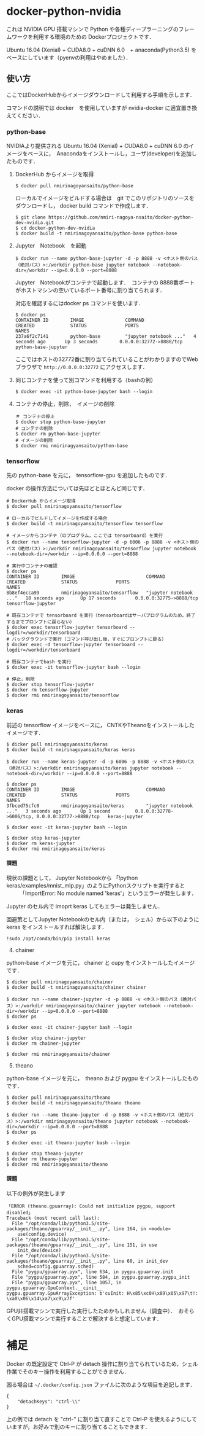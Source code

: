 # docker-python-nvidia

これは NVIDIA GPU 搭載マシンで Python や各種ディープラーニングのフレームワークを利用する環境のための Dockerプロジェクトです．

Ubuntu 16.04 (Xenial) + CUDA8.0 + cuDNN 6.0　+ anaconda(Python3.5) をベースにしています（pyenvの利用はやめました）．

## 使い方

ここではDockerHubからイメージダウンロードして利用する手順を示します．

コマンドの説明では docker　を使用していますが nvidia-docker に適宜置き換えてください．

### python-base

NVIDIAより提供される Ubuntu 16.04 (Xenial) + CUDA8.0 + cuDNN 6.0 のイメージをベースに，　Anacondaをインストールし，ユーザ(developer)を追加したものです．　

1. DockerHub からイメージを取得

    ```
    $ docker pull nmirinagoyansaito/python-base
    ```
    
    ローカルでイメージをビルドする場合は　git でこのリポジトリのソースをダウンロードし， docker build コマンドで作成します．

    ```
    $ git clone https://github.com/nmiri-nagoya-nsaito/docker-python-dev-nvidia.git
    $ cd docker-python-dev-nvidia
    $ docker build -t nmirinagoyansaito/python-base python-base
    ```

1. Jupyter　Notebook　を起動
    
    ```
    $ docker run --name python-base-jupyter -d -p 8888 -v <ホスト側のパス（絶対パス）>:/workdir python-base jupyter notebook --notebook-dir=/workdir --ip=0.0.0.0 --port=8888
    ```
    
    Jupyter　Notebookがコンテナで起動します．　コンテナの 8888番ポートがホストマシンの空いているポート番号に割り当てられます．
    
    対応を確認するにはdocker ps コマンドを使います．
    
    ```
    $ docker ps
    CONTAINER ID        IMAGE               COMMAND                  CREATED             STATUS              PORTS                     NAMES
    237a6f2c7141        python-base         "jupyter notebook ..."   4 seconds ago       Up 3 seconds        0.0.0.0:32772->8888/tcp   python-base-jupyter
    ```
    
    ここではホストの32772番に割り当てられていることがわかりますのでWebブラウザで ```http://0.0.0.0:32772``` にアクセスします．
    
1. 同じコンテナを使って別コマンドを利用する（bashの例）

    ```
    $ docker exec -it python-base-jupyter bash --login
    ```

1. コンテナの停止，削除，　イメージの削除

    ```
    ＃ コンテナの停止
    $ docker stop python-base-jupyter
    # コンテナの削除
    $ docker rm python-base-jupyter
    # イメージの削除
    $ docker rmi nmirinagyansaito/python-base
    ```

### tensorflow

先の python-base を元に，　tensorflow-gpu を追加したものです．

docker の操作方法については先ほどとほとんど同じです．


```
# DockerHub からイメージ取得
$ docker pull nmirinagoyansaito/tensorflow

# ローカルでビルドしてイメージを作成する場合
$ docker build -t nmirinagoyansaito/tensorflow tensorflow

# イメージからコンテナ（のプログラム，ここでは tensorboard）を実行
$ docker run --name tensorflow-jupyter -d -p 6006 -p 8888 -v <ホスト側のパス（絶対パス）>:/workdir nmirinagoyansaito/tensorflow jupyter notebook --notebook-dir=/workdir --ip=0.0.0.0 --port=8888

# 実行中コンテナの確認
$ docker ps
CONTAINER ID        IMAGE                          COMMAND                  CREATED             STATUS              PORTS                     NAMES
8b8ef4ecca99        nmirinagoyansaito/tensorflow   "jupyter notebook ..."   18 seconds ago      Up 17 seconds       0.0.0.0:32775->8888/tcp   tensorflow-jupyter

# 既存コンテナで tensorboard を実行（tensorboardはサーバプログラムのため，終了するまでプロンプトに戻らない）
$ docker exec tensorflow-jupyter tensorboard --logdir=/workdir/tensorboard
# バックグラウンドで実行（コマンド呼び出し後，すぐにプロンプトに戻る）
$ docker exec -d tensorflow-jupyter tensorboard --logdir=/workdir/tensorboard

# 既存コンテナでbash を実行
$ docker exec -it tensorflow-jupyter bash --login

# 停止，削除
$ docker stop tensorflow-jupyter
$ docker rm tensorflow-jupyter
$ docker rmi nmirinagoyansaito/tensorflow
```

### keras

前述の tensorflow イメージをベースに， CNTKやTheanoをインストールしたイメージです．

```
$ dicker pull nmirinagoyansaito/keras
$ docker build -t nmirinagoyansaito/keras keras

$ docker run --name keras-jupyter -d -p 6006 -p 8888 -v <ホスト側のパス（絶対パス）>:/workdir nmirinagoyansaito/keras jupyter notebook --notebook-dir=/workdir --ip=0.0.0.0 --port=8888

$ docker ps
CONTAINER ID        IMAGE                          COMMAND                  CREATED             STATUS              PORTS                                              NAMES
3fbced75cfc0        nmirinagoyansaito/keras        "jupyter notebook ..."   3 seconds ago       Up 1 second         0.0.0.0:32778->6006/tcp, 0.0.0.0:32777->8888/tcp   keras-jupyter

$ docker exec -it keras-jupyter bash --login

$ docker stop keras-jupyter
$ docker rm keras-jupyter
$ docker rmi nmirinagoyansaito/keras
```

#### 課題
現状の課題として， Jupyter Notebookから 「!python keras/examples/mnist_mlp.py」のようにPythonスクリプトを実行すると
　　　「ImportError: No module named 'keras'」というエラーが発生します．

Jupyter のセル内で imoprt keras してもエラーは発生しません．

回避策としてJupyter Notebookのセル内（または，　シェル）から以下のように keras をインストールすれば解決します．

```
!sudo /opt/conda/bin/pip install keras
```

4. chainer

python-base イメージを元に， chainer と cupy をインストールしたイメージです．

```
$ dicker pull nmirinagoyansaito/chainer
$ docker build -t nmirinagoyansaito/chainer chainer

$ docker run --name chainer-jupyter -d -p 8888 -v <ホスト側のパス（絶対パス）>:/workdir nmirinagoyansaito/chainer jupyter notebook --notebook-dir=/workdir --ip=0.0.0.0 --port=8888
$ docker ps

$ docker exec -it chainer-jupyter bash --login

$ docker stop chainer-jupyter
$ docker rm chainer-jupyter

$ docker rmi nmirinagoyansaito/chainer
```

5. theano

python-base イメージを元に，　theano および pygpu をインストールしたものです．

```
$ docker pull nmirinagoyansaito/theano
$ docker build -t nmirinagoyansaito/theano theano

$ docker run --name theano-jupyter -d -p 8888 -v <ホスト側のパス（絶対パス）>:/workdir nmirinagoyansaito/theano jupyter notebook --notebook-dir=/workdir --ip=0.0.0.0 --port=8888
$ docker ps

$ docker exec -it theano-jupyter bash --login

$ docker stop theano-jupyter
$ docker rm theano-jupyter
$ docker rmi nmirinagoyansaito/theano
```

#### 課題

以下の例外が発生します

```
「ERROR (theano.gpuarray): Could not initialize pygpu, support disabled」
Traceback (most recent call last):
  File "/opt/conda/lib/python3.5/site-packages/theano/gpuarray/__init__.py", line 164, in <module>
    use(config.device)
  File "/opt/conda/lib/python3.5/site-packages/theano/gpuarray/__init__.py", line 151, in use
    init_dev(device)
  File "/opt/conda/lib/python3.5/site-packages/theano/gpuarray/__init__.py", line 60, in init_dev
    sched=config.gpuarray.sched)
  File "pygpu/gpuarray.pyx", line 634, in pygpu.gpuarray.init
  File "pygpu/gpuarray.pyx", line 584, in pygpu.gpuarray.pygpu_init
  File "pygpu/gpuarray.pyx", line 1057, in pygpu.gpuarray.GpuContext.__cinit__
pygpu.gpuarray.GpuArrayException: b'cuInit: H\x85\xc0H\x89\x05\x97\t!: \xa0\x06\x14\xa7\xc9\x7f'
```

GPU非搭載マシンで実行した実行したためかもしれません（調査中）．　おそらくGPU搭載マシンで実行することで解決すると想定しています．



# 補足

Docker の既定設定で Ctrl-P が detach 操作に割り当てられているため，シェル作業でそのキー操作を利用することができません． 

困る場合は ```~/.docker/config.json``` ファイルに次のような項目を追記します．

```
{
	"detachKeys": "ctrl-\\"
}
```
上の例では detach を "ctrl-\" に割り当て直すことで Ctrl-P を使えるようにしていますが，お好みで別のキーに割り当てることもできます．
